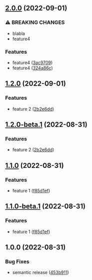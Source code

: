 ## [2.0.0](https://github.com/gdelpu/semantic_release-test/compare/v1.2.0...v2.0.0) (2022-09-01)


### ⚠ BREAKING CHANGES

* blabla
* feature4

### Features

* feature4 ([3ac9709](https://github.com/gdelpu/semantic_release-test/commit/3ac9709380604d53c7e0d3c8b859ed8de9a954c8))
* feature4 ([324a86c](https://github.com/gdelpu/semantic_release-test/commit/324a86c3d56093faa6d891ddc10ea19b7a4c6a15))

## [1.2.0](https://github.com/gdelpu/semantic_release-test/compare/v1.1.0...v1.2.0) (2022-09-01)


### Features

* feature 2 ([2b2e6dd](https://github.com/gdelpu/semantic_release-test/commit/2b2e6ddfbd0632440f1fea492aef9d4178355089))

## [1.2.0-beta.1](https://github.com/gdelpu/semantic_release-test/compare/v1.1.0...v1.2.0-beta.1) (2022-08-31)


### Features

* feature 2 ([2b2e6dd](https://github.com/gdelpu/semantic_release-test/commit/2b2e6ddfbd0632440f1fea492aef9d4178355089))

## [1.1.0](https://github.com/gdelpu/semantic_release-test/compare/v1.0.0...v1.1.0) (2022-08-31)


### Features

* feature 1 ([f85d1ef](https://github.com/gdelpu/semantic_release-test/commit/f85d1ef890a435d93f70bc7a9134e72f504fe08a))

## [1.1.0-beta.1](https://github.com/gdelpu/semantic_release-test/compare/v1.0.0...v1.1.0-beta.1) (2022-08-31)


### Features

* feature 1 ([f85d1ef](https://github.com/gdelpu/semantic_release-test/commit/f85d1ef890a435d93f70bc7a9134e72f504fe08a))

## 1.0.0 (2022-08-31)


### Bug Fixes

* semantic release ([453b911](https://github.com/gdelpu/semantic_release-test/commit/453b911d2ed87eb38cba4e237aff6c0394b1ff2d))
